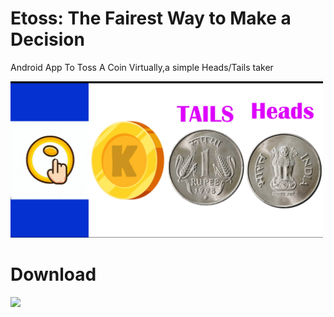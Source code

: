 # Etoss: The Fairest Way to Make a Decision
Android App To Toss A Coin Virtually,a simple Heads/Tails taker


<img src="img.webp" width="500"/>

# Download
<a href="https://github.com/Pratyay360/eToss/releases/download/v2.0/app-release.apk" target="_blank"><img src="https://cdn.pixabay.com/photo/2016/12/18/13/45/download-1915753_960_720.png" height="100"  target="_blank"></a>

